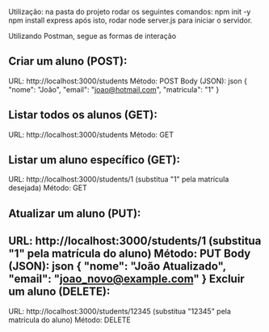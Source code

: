 Utilização:
na pasta do projeto rodar os seguintes comandos:
npm init -y
npm install express
após isto, rodar node server.js para iniciar o servidor.

Utilizando Postman, segue as formas de interação


Criar um aluno (POST):
---------------------------------------
URL: http://localhost:3000/students
Método: POST
Body (JSON):
json
{
  "nome": "João",
  "email": "joao@hotmail.com",
  "matricula": "1"
}


Listar todos os alunos (GET):
---------------------------------------
URL: http://localhost:3000/students
Método: GET

Listar um aluno específico (GET):
---------------------------------------
URL: http://localhost:3000/students/1 (substitua "1" pela matrícula desejada)
Método: GET

Atualizar um aluno (PUT):
---------------------------------------
URL: http://localhost:3000/students/1 (substitua "1" pela matrícula do aluno)
Método: PUT
Body (JSON):
json
{
  "nome": "João Atualizado",
  "email": "joao_novo@example.com"
}
Excluir um aluno (DELETE):
---------------------------------------
URL: http://localhost:3000/students/12345 (substitua "12345" pela matrícula do aluno)
Método: DELETE
